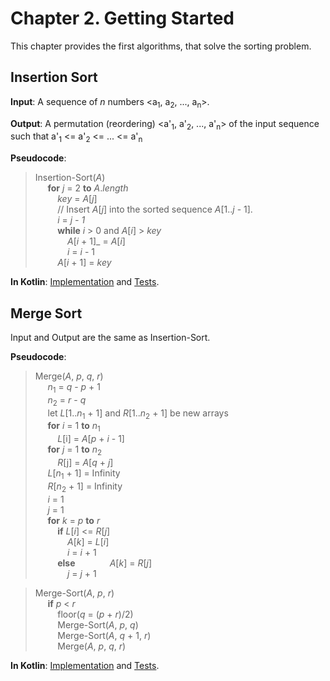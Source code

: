 Chapter 2. Getting Started
==========================

This chapter provides the first algorithms, that solve the sorting problem.

## Insertion Sort

**Input**: A sequence of _n_ numbers \<a<sub>1</sub>, a<sub>2</sub>, ..., a<sub>n</sub>\>.

**Output**: A permutation (reordering) \<a'<sub>1</sub>, a'<sub>2</sub>, ..., a'<sub>n</sub>\> of the input sequence such that
a'<sub>1</sub> <= a'<sub>2</sub> <= ... <= a'<sub>n</sub>

**Pseudocode**:
>Insertion-Sort(_A_)  
&nbsp;&nbsp;&nbsp;&nbsp;    **for** _j_ = 2 **to** _A_._length_  
&nbsp;&nbsp;&nbsp;&nbsp;&nbsp;&nbsp;&nbsp;&nbsp;        _key_ = _A_\[_j_]  
&nbsp;&nbsp;&nbsp;&nbsp;&nbsp;&nbsp;&nbsp;&nbsp;        // Insert _A_\[_j_] into the sorted sequence _A_\[1.._j_ - 1].  
&nbsp;&nbsp;&nbsp;&nbsp;&nbsp;&nbsp;&nbsp;&nbsp;        _i_ = _j - 1_  
&nbsp;&nbsp;&nbsp;&nbsp;&nbsp;&nbsp;&nbsp;&nbsp;        **while** _i_ > 0 and _A_\[_i_] > _key_  
&nbsp;&nbsp;&nbsp;&nbsp;&nbsp;&nbsp;&nbsp;&nbsp;&nbsp;&nbsp;&nbsp;&nbsp;            _A_\[_i_ + 1]_ = _A_\[_i_]  
&nbsp;&nbsp;&nbsp;&nbsp;&nbsp;&nbsp;&nbsp;&nbsp;&nbsp;&nbsp;&nbsp;&nbsp;            _i_ = _i_ - 1  
&nbsp;&nbsp;&nbsp;&nbsp;&nbsp;&nbsp;&nbsp;&nbsp;        _A_\[_i_ + 1] = _key_  

**In Kotlin**: [Implementation](../src/main/kotlin/chapter02/InsertionSort.kt) and [Tests](../src/test/kotlin/chapter02/InsertionSortTest.kt).

## Merge Sort

Input and Output are the same as Insertion-Sort.

**Pseudocode**:

>Merge(_A_, _p_, _q_, _r_)  
&nbsp;&nbsp;&nbsp;&nbsp;    _n_<sub>1</sub> = _q_ - _p_ + 1  
&nbsp;&nbsp;&nbsp;&nbsp;    _n_<sub>2</sub> = _r_ - _q_  
&nbsp;&nbsp;&nbsp;&nbsp;    let _L_\[1.._n_<sub>1</sub> + 1] and _R_\[1.._n_<sub>2</sub> + 1] be new arrays  
&nbsp;&nbsp;&nbsp;&nbsp;    **for** _i_ = 1 **to** _n_<sub>1</sub>  
&nbsp;&nbsp;&nbsp;&nbsp;&nbsp;&nbsp;&nbsp;&nbsp;        _L_\[i] = _A_\[_p_ + _i_ - 1]  
&nbsp;&nbsp;&nbsp;&nbsp;    **for** _j_ = 1 **to** _n_<sub>2</sub>  
&nbsp;&nbsp;&nbsp;&nbsp;&nbsp;&nbsp;&nbsp;&nbsp;        _R_\[j] = _A_\[_q_ + _j_]  
&nbsp;&nbsp;&nbsp;&nbsp;    _L_\[_n_<sub>1</sub> + 1] = Infinity  
&nbsp;&nbsp;&nbsp;&nbsp;    _R_\[_n_<sub>2</sub> + 1] = Infinity  
&nbsp;&nbsp;&nbsp;&nbsp;    _i_ = 1  
&nbsp;&nbsp;&nbsp;&nbsp;    _j_ = 1  
&nbsp;&nbsp;&nbsp;&nbsp;    **for** _k_ = _p_ **to** _r_  
&nbsp;&nbsp;&nbsp;&nbsp;&nbsp;&nbsp;&nbsp;&nbsp;        **if** _L_\[_i_] <= _R_\[_j_]  
&nbsp;&nbsp;&nbsp;&nbsp;&nbsp;&nbsp;&nbsp;&nbsp;&nbsp;&nbsp;&nbsp;&nbsp;            _A_\[_k_] = _L_\[_i_]  
&nbsp;&nbsp;&nbsp;&nbsp;&nbsp;&nbsp;&nbsp;&nbsp;&nbsp;&nbsp;&nbsp;&nbsp;            _i_ = _i_ + 1  
&nbsp;&nbsp;&nbsp;&nbsp;&nbsp;&nbsp;&nbsp;&nbsp;        **else**
&nbsp;&nbsp;&nbsp;&nbsp;&nbsp;&nbsp;&nbsp;&nbsp;&nbsp;&nbsp;&nbsp;&nbsp;            _A_\[_k_] = _R_\[_j_]  
&nbsp;&nbsp;&nbsp;&nbsp;&nbsp;&nbsp;&nbsp;&nbsp;&nbsp;&nbsp;&nbsp;&nbsp;            _j_ = _j_ + 1  

>Merge-Sort(_A_, _p_, _r_)  
&nbsp;&nbsp;&nbsp;&nbsp;    **if** _p_ < _r_  
&nbsp;&nbsp;&nbsp;&nbsp;&nbsp;&nbsp;&nbsp;&nbsp;        floor(_q_ = (_p_ + _r_)/2)  
&nbsp;&nbsp;&nbsp;&nbsp;&nbsp;&nbsp;&nbsp;&nbsp;        Merge-Sort(_A_, _p_, _q_)  
&nbsp;&nbsp;&nbsp;&nbsp;&nbsp;&nbsp;&nbsp;&nbsp;        Merge-Sort(_A_, _q_ + 1, _r_)  
&nbsp;&nbsp;&nbsp;&nbsp;&nbsp;&nbsp;&nbsp;&nbsp;        Merge(_A_, _p_, _q_, _r_)  

**In Kotlin**: [Implementation](../src/main/kotlin/chapter02/MergeSort.kt) and [Tests](../src/test/kotlin/chapter02/MergeSortTest.kt).


